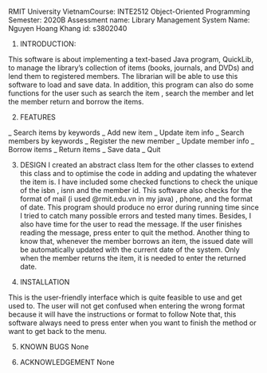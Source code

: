 RMIT University VietnamCourse: INTE2512 Object-Oriented Programming
Semester: 2020B
Assessment name: Library Management System 
Name: Nguyen Hoang Khang
id: s3802040


1. INTRODUCTION:

This software is about implementing a text-based Java program, QuickLib, to manage the library’s collection of items (books, journals, and DVDs) and lend them to registered members.
The librarian will be able to use this software to load and save data. In addition, this program can also do some functions for the user such as search the item , search the member and let the member return and borrow the items.

2. FEATURES

_ Search items by keywords
_ Add new item
_ Update item info
_ Search members by keywords
_ Register the new member
_ Update member info
_ Borrow items
_ Return items
_ Save data
_ Quit

3. DESIGN
I created an abstract class Item for the other classes to extend this class and to optimise the code in adding and updating the whatever the item is.
I have included some checked functions to check the unique of the isbn , isnn and the member id.
This software also checks for the format of mail (i used @rmit.edu.vn in my java) , phone, and the format of date.
This program should produce no error during running time since I tried to catch many possible errors and tested many times.
Besides, I also have time for the user to read the message. If the user finishes reading the message, press enter to quit the method.
Another thing to know that, whenever the member borrows an item, the issued date will be automatically updated with the current date of the system. Only when the member returns the item, it is needed to enter the returned date.

4. INSTALLATION

This is the user-friendly interface which is quite feasible to use and get used to. The user will not get confused when entering the wrong format because it will have the instructions or format to follow
Note that, this software always need to press enter when you want to finish the method or want to get back to the menu.

5. KNOWN BUGS
None

6. ACKNOWLEDGEMENT
None
